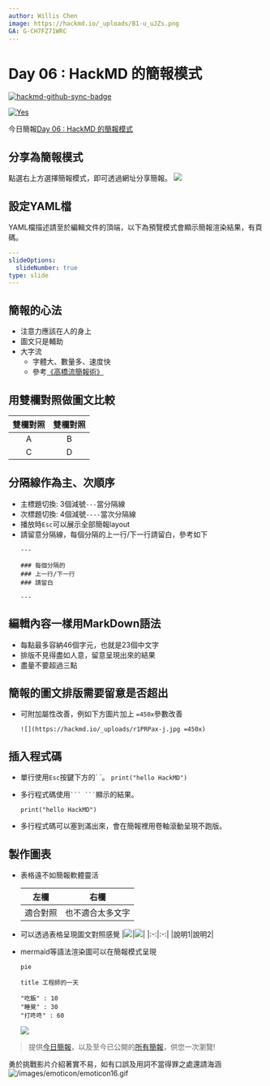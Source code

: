 ```yaml
---
author: Willis Chen
image: https://hackmd.io/_uploads/B1-u_uJZs.png
GA: G-CH7FZ71WRC
---
```


# Day 06 : HackMD 的簡報模式

[![hackmd-github-sync-badge](https://hackmd.io/nx6vw5mDSMKMBD4ZZ1ILHQ/badge)](https://hackmd.io/nx6vw5mDSMKMBD4ZZ1ILHQ)


[![Yes](https://img.youtube.com/vi/edLu-B7hPNA/0.jpg)](https://www.youtube.com/watch?v=edLu-B7hPNA)

今日簡報[Day 06 : HackMD 的簡報模式](https://hackmd.io/@wiimax/intro-hackmd-06)

## 分享為簡報模式
點選右上方選擇簡報模式，即可透過網址分享簡報。
![](https://hackmd.io/_uploads/SySgC07aq.png)

## 設定YAML檔
YAML檔描述請至於編輯文件的頂端，以下為預覽模式會顯示簡報渲染結果，有頁碼。

```yaml
---
slideOptions:
  slideNumber: true
type: slide
---
```


## 簡報的心法
- 注意力應該在人的身上
- 圖文只是輔助
- 大字流 
    - 字體大、數量多、速度快
    - 參考[《高橋流簡報術》](https://www.books.com.tw/products/0010457745)


## 用雙欄對照做圖文比較

|雙欄對照|雙欄對照
|:-:|:-:
|A|B
|C|D


## 分隔線作為主、次順序
- 主標題切換: 3個減號```---```當分隔線
- 次標題切換: 4個減號```----```當次分隔線
- 播放時`Esc`可以展示全部簡報layout
- 請留意分隔線，每個分隔的上一行/下一行請留白，參考如下
    ```
    ---

    ### 每個分隔的
    ### 上一行/下一行
    ### 請留白

    ---
    ```

## 編輯內容一樣用MarkDown語法
- 每點最多容納46個字元，也就是23個中文字
- 排版不見得盡如人意，留意呈現出來的結果
- 盡量不要超過三點

## 簡報的圖文排版需要留意是否超出
- 可附加屬性改善，例如下方圖片加上 `=450x`參數改善

    ```
    ![](https://hackmd.io/_uploads/r1PRPax-j.jpg =450x)
    ```


## 插入程式碼
- 單行使用`Esc`按鍵下方的\` \`。
    `print("hello HackMD")`

- 多行程式碼使用` ``` ``` `顯示的結果。
    ```
    print("hello HackMD")
    ```
- 多行程式碼可以塞到滿出來，會在簡報裡用卷軸滾動呈現不跑版。

## 製作圖表
- 表格遠不如簡報軟體靈活

    |左欄|右欄|
    |:-:|:-:|
    |適合對照|也不適合太多文字|

- 可以透過表格呈現圖文對照感覺
    |![](https://hackmd.io/_uploads/SkwzjCmaq.png)|![](https://hackmd.io/_uploads/rkYQoAm65.png)|
    |:-:|:-:|
    |說明1|說明2|


- mermaid等語法渲染圖可以在簡報模式呈現
    ```mermaid
    pie

    title 工程師的一天

    "吃飯" : 10
    "睡覺" : 30
    "打咚咚" : 60
    ```
    

    ![](https://hackmd.io/_uploads/B1gzITVZs.png)

> 提供[今日簡報](https://hackmd.io/@wiimax/intro-hackmd-06)，以及至今已公開的[所有簡報](https://hackmd.io/@wiimax/intro-hackmd-slides)，供您一次瀏覽!


勇於挑戰影片介紹著實不易，如有口誤及用詞不當得罪之處還請海涵
![/images/emoticon/emoticon16.gif](/images/emoticon/emoticon16.gif)



